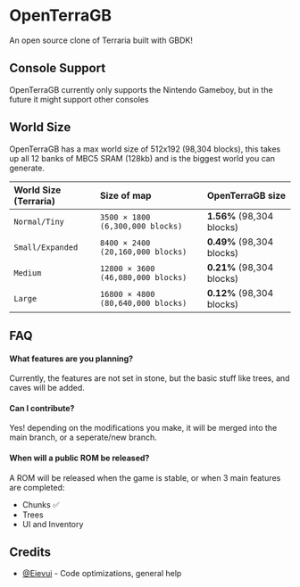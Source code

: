 
# OpenTerraGB

An open source clone of Terraria built with GBDK!



## Console Support

OpenTerraGB currently only supports the Nintendo Gameboy, but in the future it might support other consoles


## World Size

OpenTerraGB has a max world size of 512x192 (98,304 blocks), this takes up all 12 banks of MBC5 SRAM (128kb) and is the biggest world you can generate. 

| World Size (Terraria) | Size of map | OpenTerraGB size  |
| :-------------------- | :---------- | :---------------------- |
| `Normal/Tiny`         | `3500 × 1800 (6,300,000 blocks)` | **1.56%** (98,304 blocks)  |
| `Small/Expanded`      | `8400 × 2400 (20,160,000 blocks)` | **0.49%** (98,304 blocks)  |
| `Medium`              | `12800 × 3600 (46,080,000 blocks)` | **0.21%** (98,304 blocks)  |
| `Large`              | `16800 × 4800 (80,640,000 blocks)` | **0.12%** (98,304 blocks)  |
		
		
## FAQ

#### What features are you planning?

Currently, the features are not set in stone, but the basic stuff like trees, and caves will be added.

#### Can I contribute?

Yes! depending on the modifications you make, it will be merged into the main branch, or a seperate/new branch.

#### When will a public ROM be released?

A ROM will be released when the game is stable, or when 3 main features are completed:

- Chunks ✅
- Trees
- UI and Inventory
## Credits

- [@Eievui](https://github.com/eievui5) - Code optimizations, general help

